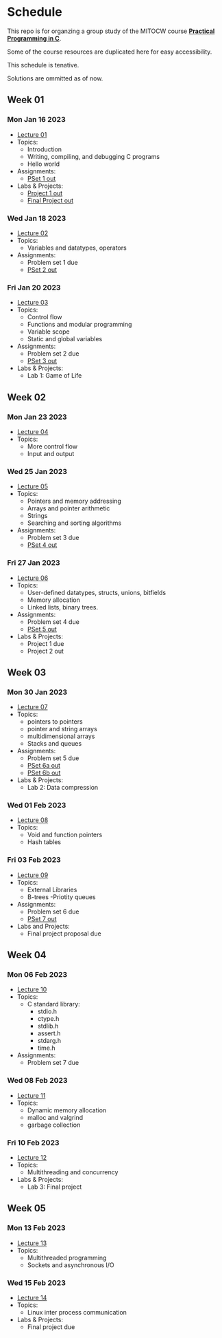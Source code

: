 # Schedule

This repo is for organzing a group study of the MITOCW course
[**Practical Programming in C**](https://ocw.mit.edu/courses/6-087-practical-programming-in-c-january-iap-2010/pages/syllabus/).

Some of the course resources are duplicated here
for easy accessibility.

This schedule is tenative.

Solutions are ommitted as of now.

## Week 01

### Mon Jan 16 2023

- [Lecture 01](lectures/lec01.pdf)
- Topics:
  - Introduction
  - Writing, compiling, and debugging C programs
  - Hello world
- Assignments:
  - [PSet 1 out](assignments/assn01.pdf)
- Labs & Projects:
  - [Project 1 out](labs_and_projects/lab01.pdf)
  - [Final Project out](labs_and_projects/final_project.pdf)

### Wed Jan 18 2023

- [Lecture 02](lectures/lec02.pdf)
- Topics:
  - Variables and datatypes, operators
- Assignments:
  - Problem set 1 due
  - [PSet 2 out](assignments/assn02.pdf)

### Fri Jan 20 2023

- [Lecture 03](lectures/lec03.pdf)
- Topics:
  - Control flow
  - Functions and modular programming
  - Variable scope
  - Static and global variables
- Assignments:
  - Problem set 2 due
  - [PSet 3 out](assignments/assn03.pdf)
- Labs & Projects:
  - Lab 1: Game of Life

## Week 02

### Mon Jan 23 2023

- [Lecture 04](lectures/lec04.pdf)
- Topics:
  - More control flow
  - Input and output

### Wed 25 Jan 2023

- [Lecture 05](lectures/lec05.pdf)
- Topics:
  - Pointers and memory addressing
  - Arrays and pointer arithmetic
  - Strings
  - Searching and sorting algorithms
- Assignments:
  - Problem set 3 due
  - [PSet 4 out](assignments/assn04.pdf)

### Fri 27 Jan 2023

- [Lecture 06](lectures/lec06.pdf)
- Topics:
  - User-defined datatypes, structs, unions, bitfields
  - Memory allocation
  - Linked lists, binary trees.
- Assignments:
  - Problem set 4 due
  - [PSet 5 out](assignments/assn05.pdf)
- Labs & Projects:
  - Project 1 due
  - Project 2 out

## Week 03

### Mon 30 Jan 2023

- [Lecture 07](lectures/lec07.pdf)
- Topics:
  - pointers to pointers
  - pointer and string arrays
  - multidimensional arrays
  - Stacks and queues
- Assignments:
  - Problem set 5 due
  - [PSet 6a out](assignments/assn06a.pdf)
  - [PSet 6b out](assignments/assn06b.pdf)
- Labs & Projects:
  - Lab 2: Data compression

### Wed 01 Feb 2023

- [Lecture 08](lectures/lec08.pdf)
- Topics:
  - Void and function pointers
  - Hash tables

### Fri 03 Feb 2023

- [Lecture 09](lectures/lec09.pdf)
- Topics:
  - External Libraries
  - B-trees
  -Priotity queues
- Assignments:
  - Problem set 6 due
  - [PSet 7 out](assignments/assn07.pdf)
- Labs and Projects:
  - Final project proposal due

## Week 04

### Mon 06 Feb 2023

- [Lecture 10](lectures/lec10.pdf)
- Topics:
  - C standard library:
    - stdio.h
    - ctype.h
    - stdlib.h
    - assert.h
    - stdarg.h
    - time.h
- Assignments:
  - Problem set 7 due

### Wed 08 Feb 2023

- [Lecture 11](lectures/lec11.pdf)
- Topics:
  - Dynamic memory allocation
  - malloc and valgrind
  - garbage collection

### Fri 10 Feb 2023

- [Lecture 12](lectures/lec12.pdf)
- Topics:
  - Multithreading and concurrency
- Labs & Projects:
  - Lab 3: Final project

## Week 05

### Mon 13 Feb 2023

- [Lecture 13](lectures/lec13.pdf)
- Topics:
  - Multithreaded programming
  - Sockets and asynchronous I/O

### Wed 15 Feb 2023

- [Lecture 14](lectures/lec14.pdf)
- Topics:
  - Linux inter process communication
- Labs & Projects:
  - Final project due
